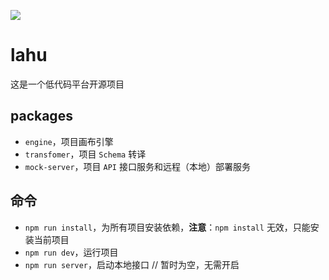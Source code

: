 ![](https://img.shields.io/badge/lahu-low--code-ff69b4.svg?style=plastic)
# lahu

这是一个低代码平台开源项目

## packages

- `engine`，项目画布引擎
- `transfomer`，项目 `Schema` 转译
- `mock-server`，项目 `API` 接口服务和远程（本地）部署服务

## 命令

- `npm run install`，为所有项目安装依赖，**注意**：`npm install` 无效，只能安装当前项目
- `npm run dev`，运行项目
- `npm run server`，启动本地接口 // 暂时为空，无需开启
